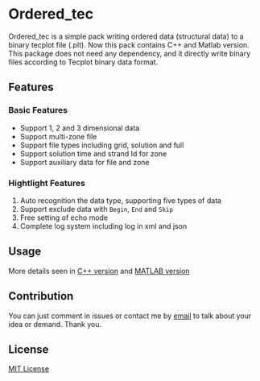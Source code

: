 # Ordered_tec

Ordered_tec is a simple pack writing ordered data (structural data) to a binary tecplot file (.plt). Now this pack contains C++ and Matlab version. This package does not need any dependency, and it directly write binary files according to Tecplot binary data format.

## Features

### Basic Features
* Support 1, 2 and 3 dimensional data
* Support multi-zone file
* Support file types including grid, solution and full
* Support solution time and strand Id for zone
* Support auxiliary data for file and zone

### Hightlight Features
1. Auto recognition the data type, supporting five types of data
2. Support exclude data with `Begin`, `End` and `Skip`
3. Free setting of echo mode
4. Complete log system including log in xml and json

## Usage
More details seen in [C++ version](./C++/ordered_tec_cpp.md) and [MATLAB version](./MATLAB/ordered_tec_matlab.md)

## Contribution
You can just comment in issues or contact me by [email](mailto:luan_ming_yi@126.com) to talk about your idea or demand. Thank you.

## License
[MIT License](https://opensource.org/licenses/MIT)
